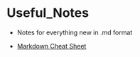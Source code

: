 Useful_Notes
===

- Notes for everything new in .md format

- [Markdown Cheat Sheet](https://github.com/adam-p/markdown-here/wiki/Markdown-Cheatsheet)



